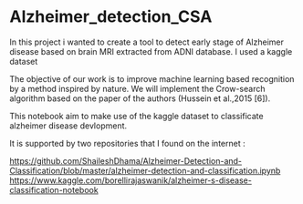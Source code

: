 # Alzheimer_detection_CSA
In this project i wanted to create a tool to detect early stage of Alzheimer disease based on brain MRI extracted from ADNI database. I used a kaggle dataset


The objective of our work is to improve machine learning based recognition by a method inspired by nature. We will implement the Crow-search algorithm based on the paper of the authors (Hussein et al.,2015 [6]).


This notebook aim to make use of the kaggle dataset to classificate alzheimer disease devlopment.

It is supported by two repositories that I found on the internet :

https://github.com/ShaileshDhama/Alzheimer-Detection-and-Classification/blob/master/alzheimer-detection-and-classification.ipynb
https://www.kaggle.com/borellirajaswanik/alzheimer-s-disease-classification-notebook
